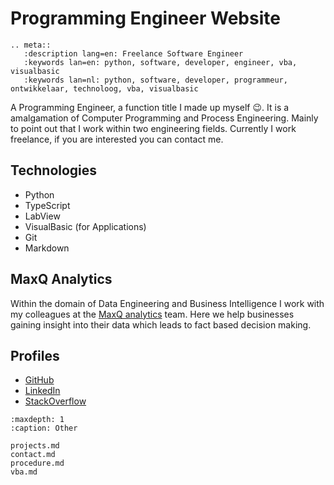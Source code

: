 # Programming Engineer Website 

```{eval-rst}
.. meta::
   :description lang=en: Freelance Software Engineer
   :keywords lan=en: python, software, developer, engineer, vba, visualbasic
   :keywords lan=nl: python, software, developer, programmeur, ontwikkelaar, technoloog, vba, visualbasic

```


A Programming Engineer, a function title I made up myself 😉. It is a amalgamation of Computer Programming and Process Engineering. Mainly to point out that I work within two engineering fields. Currently I work freelance, if you are interested you can contact me. 

## Technologies

- Python
- TypeScript
- LabView
- VisualBasic (for Applications)
- Git
- Markdown

## MaxQ Analytics
Within the domain of Data Engineering and Business Intelligence I work with my colleagues at the [MaxQ analytics](https://www.maxqanalytics.io) team. Here we help businesses gaining insight into their data which leads to fact based decision making.

## Profiles
- [GitHub](https://github.com/Jeroendevr)
- [LinkedIn](https://www.linkedin.com/in/jeroen-de-vries-014086224)
- [StackOverflow](https://stackoverflow.com/users/4465153/jeroendv)




```{toctree}
:maxdepth: 1
:caption: Other

projects.md
contact.md
procedure.md
vba.md
```



<!-- .. Indices and tables
.. ==================

.. * :ref:`genindex`
.. * :ref:`modindex`
.. * :ref:`search` -->
